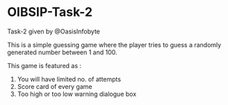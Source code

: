 # OIBSIP-Task-2
Task-2 given by @OasisInfobyte

This is a simple guessing game where the player tries to guess a randomly generated number between 1 and 100.

This game is featured as :
1. You will have limited no. of attempts
2. Score card of every game
3. Too high or too low warning dialogue box
